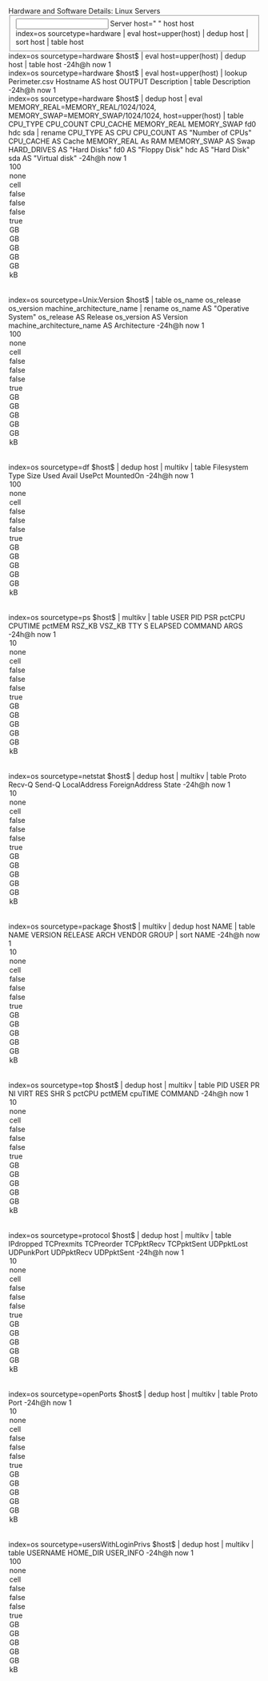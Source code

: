 <form>
  <label>Hardware and Software Details: Linux Servers</label>
  <fieldset submitButton="false">
    <input type="dropdown" token="host">
      <label>Server</label>
      <prefix>host="</prefix>
      <suffix>"</suffix>
      <fieldForLabel>host</fieldForLabel>
      <fieldForValue>host</fieldForValue>
      <search>
        <query>
          index=os sourcetype=hardware 
          | eval host=upper(host) 
          | dedup host 
          | sort host 
          | table host
        </query>
      </search>
    </input>
  </fieldset>
  <row>
    <panel>
      <single>
        <title>HostName</title>
        <search>
          <query>
            index=os sourcetype=hardware $host$ 
            | eval host=upper(host)
            | dedup host 
            | table host
          </query>
          <earliest>-24h@h</earliest>
          <latest>now</latest>
          <sampleRatio>1</sampleRatio>
        </search>
      </single>
    </panel>
      <single>
        <title>Description</title>
        <search>
          <query>
            index=os sourcetype=hardware $host$
            | eval host=upper(host)
            | lookup Perimeter.csv Hostname AS host OUTPUT Description 
            | table Description
          </query>
          <earliest>-24h@h</earliest>
          <latest>now</latest>
          <sampleRatio>1</sampleRatio>
        </search>
      </single>
    </panel>
  </row>
  <row>
    <panel>
      <title>Hardware</title>
      <table>
        <search>
          <query>
            index=os sourcetype=hardware $host$
            | dedup host 
            | eval MEMORY_REAL=MEMORY_REAL/1024/1024, MEMORY_SWAP=MEMORY_SWAP/1024/1024, host=upper(host)
            | table CPU_TYPE CPU_COUNT CPU_CACHE MEMORY_REAL MEMORY_SWAP fd0 hdc sda 
            | rename CPU_TYPE AS CPU CPU_COUNT AS "Number of CPUs" CPU_CACHE AS Cache MEMORY_REAL As RAM MEMORY_SWAP AS Swap HARD_DRIVES AS "Hard Disks" fd0 AS "Floppy Disk" hdc AS "Hard Disk" sda AS "Virtual disk"
          </query>
          <earliest>-24h@h</earliest>
          <latest>now</latest>
          <sampleRatio>1</sampleRatio>
        </search>
        <option name="count">100</option>
        <option name="dataOverlayMode">none</option>
        <option name="drilldown">cell</option>
        <option name="percentagesRow">false</option>
        <option name="rowNumbers">false</option>
        <option name="totalsRow">false</option>
        <option name="wrap">true</option>
        <format type="number" field="Floppy Disk">
          <option name="unit">GB</option>
        </format>
        <format type="number" field="Hard Disk">
          <option name="unit">GB</option>
        </format>
        <format type="number" field="Virtual disk">
          <option name="unit">GB</option>
        </format>
        <format type="number" field="RAM">
          <option name="unit">GB</option>
        </format>
        <format type="number" field="Swap">
          <option name="unit">GB</option>
        </format>
        <format type="number" field="Cache">
          <option name="unit">kB</option>
        </format>
      </table>
    </panel>
    <panel>
      <title>Operative System</title>
      <table>
        <search>
          <query>
            index=os sourcetype=Unix:Version $host$
            | table os_name os_release os_version machine_architecture_name
            | rename os_name AS "Operative System" os_release AS Release os_version AS Version machine_architecture_name AS Architecture
          </query>
          <earliest>-24h@h</earliest>
          <latest>now</latest>
          <sampleRatio>1</sampleRatio>
        </search>
        <option name="count">100</option>
        <option name="dataOverlayMode">none</option>
        <option name="drilldown">cell</option>
        <option name="percentagesRow">false</option>
        <option name="rowNumbers">false</option>
        <option name="totalsRow">false</option>
        <option name="wrap">true</option>
        <format type="number" field="Floppy Disk">
          <option name="unit">GB</option>
        </format>
        <format type="number" field="Hard Disk">
          <option name="unit">GB</option>
        </format>
        <format type="number" field="Virtual disk">
          <option name="unit">GB</option>
        </format>
        <format type="number" field="RAM">
          <option name="unit">GB</option>
        </format>
        <format type="number" field="Swap">
          <option name="unit">GB</option>
        </format>
        <format type="number" field="Cache">
          <option name="unit">kB</option>
        </format>
      </table>
    </panel>
  </row>
  <row>
    <panel>
      <title>df</title>
      <table>
        <search>
          <query>
            index=os  sourcetype=df $host$ 
            | dedup host 
            | multikv 
            | table Filesystem Type Size Used Avail UsePct MountedOn
          </query>
          <earliest>-24h@h</earliest>
          <latest>now</latest>
          <sampleRatio>1</sampleRatio>
        </search>
        <option name="count">100</option>
        <option name="dataOverlayMode">none</option>
        <option name="drilldown">cell</option>
        <option name="percentagesRow">false</option>
        <option name="rowNumbers">false</option>
        <option name="totalsRow">false</option>
        <option name="wrap">true</option>
        <format type="number" field="Floppy Disk">
          <option name="unit">GB</option>
        </format>
        <format type="number" field="Hard Disk">
          <option name="unit">GB</option>
        </format>
        <format type="number" field="Virtual disk">
          <option name="unit">GB</option>
        </format>
        <format type="number" field="RAM">
          <option name="unit">GB</option>
        </format>
        <format type="number" field="Swap">
          <option name="unit">GB</option>
        </format>
        <format type="number" field="Cache">
          <option name="unit">kB</option>
        </format>
      </table>
    </panel>
  </row>
  <row>
    <panel>
      <title>Processes</title>
      <table>
        <search>
          <query>index=os sourcetype=ps $host$ 
            | multikv 
            | table USER PID PSR pctCPU CPUTIME pctMEM RSZ_KB VSZ_KB TTY S ELAPSED COMMAND ARGS</query>
          <earliest>-24h@h</earliest>
          <latest>now</latest>
          <sampleRatio>1</sampleRatio>
        </search>
        <option name="count">10</option>
        <option name="dataOverlayMode">none</option>
        <option name="drilldown">cell</option>
        <option name="percentagesRow">false</option>
        <option name="rowNumbers">false</option>
        <option name="totalsRow">false</option>
        <option name="wrap">true</option>
        <format type="number" field="Floppy Disk">
          <option name="unit">GB</option>
        </format>
        <format type="number" field="Hard Disk">
          <option name="unit">GB</option>
        </format>
        <format type="number" field="Virtual disk">
          <option name="unit">GB</option>
        </format>
        <format type="number" field="RAM">
          <option name="unit">GB</option>
        </format>
        <format type="number" field="Swap">
          <option name="unit">GB</option>
        </format>
        <format type="number" field="Cache">
          <option name="unit">kB</option>
        </format>
      </table>
    </panel>
  </row>
  <row>
    <panel>
      <title>netstat</title>
      <table>
        <search>
          <query>index=os sourcetype=netstat $host$ 
            | dedup host 
            | multikv 
            | table Proto Recv-Q Send-Q LocalAddress ForeignAddress State</query>
          <earliest>-24h@h</earliest>
          <latest>now</latest>
          <sampleRatio>1</sampleRatio>
        </search>
        <option name="count">10</option>
        <option name="dataOverlayMode">none</option>
        <option name="drilldown">cell</option>
        <option name="percentagesRow">false</option>
        <option name="rowNumbers">false</option>
        <option name="totalsRow">false</option>
        <option name="wrap">true</option>
        <format type="number" field="Floppy Disk">
          <option name="unit">GB</option>
        </format>
        <format type="number" field="Hard Disk">
          <option name="unit">GB</option>
        </format>
        <format type="number" field="Virtual disk">
          <option name="unit">GB</option>
        </format>
        <format type="number" field="RAM">
          <option name="unit">GB</option>
        </format>
        <format type="number" field="Swap">
          <option name="unit">GB</option>
        </format>
        <format type="number" field="Cache">
          <option name="unit">kB</option>
        </format>
      </table>
    </panel>
    <panel>
      <title>packages</title>
      <table>
        <search>
          <query>index=os sourcetype=package $host$ 
            | multikv 
            | dedup host NAME 
            | table NAME VERSION RELEASE ARCH VENDOR GROUP 
            | sort NAME</query>
          <earliest>-24h@h</earliest>
          <latest>now</latest>
          <sampleRatio>1</sampleRatio>
        </search>
        <option name="count">10</option>
        <option name="dataOverlayMode">none</option>
        <option name="drilldown">cell</option>
        <option name="percentagesRow">false</option>
        <option name="rowNumbers">false</option>
        <option name="totalsRow">false</option>
        <option name="wrap">true</option>
        <format type="number" field="Floppy Disk">
          <option name="unit">GB</option>
        </format>
        <format type="number" field="Hard Disk">
          <option name="unit">GB</option>
        </format>
        <format type="number" field="Virtual disk">
          <option name="unit">GB</option>
        </format>
        <format type="number" field="RAM">
          <option name="unit">GB</option>
        </format>
        <format type="number" field="Swap">
          <option name="unit">GB</option>
        </format>
        <format type="number" field="Cache">
          <option name="unit">kB</option>
        </format>
      </table>
    </panel>
  </row>
  <row>
    <panel>
      <title>top command</title>
      <table>
        <search>
          <query>index=os sourcetype=top $host$ 
            | dedup host 
            | multikv 
            | table PID USER PR NI VIRT RES SHR S pctCPU pctMEM cpuTIME COMMAND</query>
          <earliest>-24h@h</earliest>
          <latest>now</latest>
          <sampleRatio>1</sampleRatio>
        </search>
        <option name="count">10</option>
        <option name="dataOverlayMode">none</option>
        <option name="drilldown">cell</option>
        <option name="percentagesRow">false</option>
        <option name="rowNumbers">false</option>
        <option name="totalsRow">false</option>
        <option name="wrap">true</option>
        <format type="number" field="Floppy Disk">
          <option name="unit">GB</option>
        </format>
        <format type="number" field="Hard Disk">
          <option name="unit">GB</option>
        </format>
        <format type="number" field="Virtual disk">
          <option name="unit">GB</option>
        </format>
        <format type="number" field="RAM">
          <option name="unit">GB</option>
        </format>
        <format type="number" field="Swap">
          <option name="unit">GB</option>
        </format>
        <format type="number" field="Cache">
          <option name="unit">kB</option>
        </format>
      </table>
    </panel>
  </row>
  <row>
    <panel>
      <title>protocol</title>
      <table>
        <search>
          <query>index=os sourcetype=protocol $host$ 
            | dedup host 
            | multikv 
            | table IPdropped TCPrexmits TCPreorder TCPpktRecv TCPpktSent UDPpktLost UDPunkPort UDPpktRecv UDPpktSent</query>
          <earliest>-24h@h</earliest>
          <latest>now</latest>
          <sampleRatio>1</sampleRatio>
        </search>
        <option name="count">10</option>
        <option name="dataOverlayMode">none</option>
        <option name="drilldown">cell</option>
        <option name="percentagesRow">false</option>
        <option name="rowNumbers">false</option>
        <option name="totalsRow">false</option>
        <option name="wrap">true</option>
        <format type="number" field="Floppy Disk">
          <option name="unit">GB</option>
        </format>
        <format type="number" field="Hard Disk">
          <option name="unit">GB</option>
        </format>
        <format type="number" field="Virtual disk">
          <option name="unit">GB</option>
        </format>
        <format type="number" field="RAM">
          <option name="unit">GB</option>
        </format>
        <format type="number" field="Swap">
          <option name="unit">GB</option>
        </format>
        <format type="number" field="Cache">
          <option name="unit">kB</option>
        </format>
      </table>
    </panel>
  </row>
  <row>
    <panel>
      <title>openPorts</title>
      <table>
        <search>
          <query>index=os sourcetype=openPorts $host$ 
            | dedup host 
            | multikv 
            | table Proto Port</query>
          <earliest>-24h@h</earliest>
          <latest>now</latest>
          <sampleRatio>1</sampleRatio>
        </search>
        <option name="count">10</option>
        <option name="dataOverlayMode">none</option>
        <option name="drilldown">cell</option>
        <option name="percentagesRow">false</option>
        <option name="rowNumbers">false</option>
        <option name="totalsRow">false</option>
        <option name="wrap">true</option>
        <format type="number" field="Floppy Disk">
          <option name="unit">GB</option>
        </format>
        <format type="number" field="Hard Disk">
          <option name="unit">GB</option>
        </format>
        <format type="number" field="Virtual disk">
          <option name="unit">GB</option>
        </format>
        <format type="number" field="RAM">
          <option name="unit">GB</option>
        </format>
        <format type="number" field="Swap">
          <option name="unit">GB</option>
        </format>
        <format type="number" field="Cache">
          <option name="unit">kB</option>
        </format>
      </table>
    </panel>
    <panel>
      <title>Users with private logins</title>
      <table>
        <search>
          <query>index=os sourcetype=usersWithLoginPrivs $host$ 
            | dedup host 
            | multikv 
            | table USERNAME HOME_DIR USER_INFO</query>
          <earliest>-24h@h</earliest>
          <latest>now</latest>
          <sampleRatio>1</sampleRatio>
        </search>
        <option name="count">100</option>
        <option name="dataOverlayMode">none</option>
        <option name="drilldown">cell</option>
        <option name="percentagesRow">false</option>
        <option name="rowNumbers">false</option>
        <option name="totalsRow">false</option>
        <option name="wrap">true</option>
        <format type="number" field="Floppy Disk">
          <option name="unit">GB</option>
        </format>
        <format type="number" field="Hard Disk">
          <option name="unit">GB</option>
        </format>
        <format type="number" field="Virtual disk">
          <option name="unit">GB</option>
        </format>
        <format type="number" field="RAM">
          <option name="unit">GB</option>
        </format>
        <format type="number" field="Swap">
          <option name="unit">GB</option>
        </format>
        <format type="number" field="Cache">
          <option name="unit">kB</option>
        </format>
      </table>
    </panel>
  </row>
</form>
